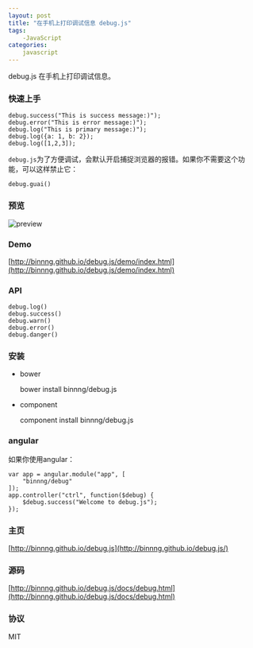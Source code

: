 ```yaml
---
layout: post
title: "在手机上打印调试信息 debug.js"
tags:
    -JavaScript
categories:
    javascript
---
```


debug.js
在手机上打印调试信息。

### 快速上手

	debug.success("This is success message:)");
	debug.error("This is error message:)");
	debug.log("This is primary message:)");
	debug.log({a: 1, b: 2});
	debug.log([1,2,3]);

`debug.js`为了方便调试，会默认开启捕捉浏览器的报错。如果你不需要这个功能，可以这样禁止它：


	debug.guai()


### 预览
![preview](https://cloud.githubusercontent.com/assets/2696107/4680760/96b74744-560d-11e4-92bb-ab1e2af40573.png)

### Demo
[http://binnng.github.io/debug.js/demo/index.html](http://binnng.github.io/debug.js/demo/index.html)

### API


	debug.log()
	debug.success()
	debug.warn()
	debug.error()
	debug.danger()


### 安装
* bower

	bower install binnng/debug.js


* component

	component install binnng/debug.js


### angular
如果你使用angular：


	var app = angular.module("app", [
		"binnng/debug"
	]);
	app.controller("ctrl", function($debug) {
		$debug.success("Welcome to debug.js");
	});


### 主页
[http://binnng.github.io/debug.js](http://binnng.github.io/debug.js/)

### 源码
[http://binnng.github.io/debug.js/docs/debug.html](http://binnng.github.io/debug.js/docs/debug.html)

### 协议
MIT